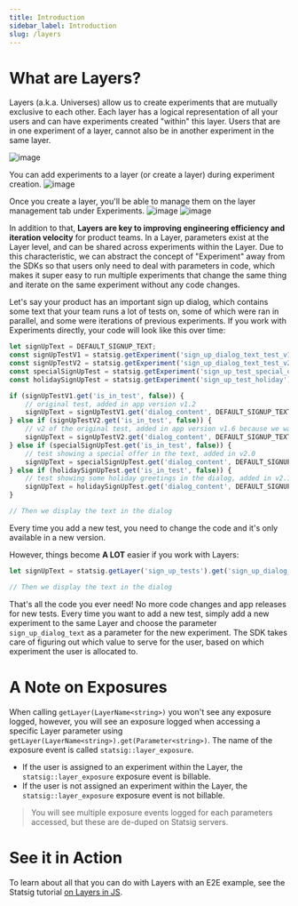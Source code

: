 ```yaml
---
title: Introduction
sidebar_label: Introduction
slug: /layers
---
```


# What are Layers?
Layers (a.k.a. Universes) allow us to create experiments that are mutually exclusive to each other. Each layer has a logical representation of all your users and can have experiments created "within" this layer. Users that are in one experiment of a layer, cannot also be in another experiment in the same layer.

![image](https://user-images.githubusercontent.com/31516123/177894290-465521fa-ebef-4647-acb0-d976cf8e2a7d.png)

You can add experiments to a layer (or create a layer) during experiment creation.
![image](https://user-images.githubusercontent.com/31516123/177894600-a5921bdb-cec8-49d6-9b05-64f66fbf37a0.png)

Once you create a layer, you'll be able to manage them on the layer management tab under Experiments.
![image](https://user-images.githubusercontent.com/31516123/177894503-0118879e-790f-4368-978a-36a4fe90a427.png)
![image](https://user-images.githubusercontent.com/31516123/177894553-118c7de5-40b7-4e95-a4b3-d59b3b727347.png)


In addition to that, **Layers are key to improving engineering efficiency and iteration velocity** for product teams. In a Layer, parameters exist at the Layer level, and can be shared across experiments within the Layer. Due to this characteristic, we can abstract the concept of "Experiment" away from the SDKs so that users only need to deal with parameters in code, which makes it super easy to run multiple experiments that change the same thing and iterate on the same experiment without any code changes.

Let's say your product has an important sign up dialog, which contains some text that your team runs a lot of tests on, some of which were ran in parallel, and some were iterations of previous experiments. If you work with Experiments directly, your code will look like this over time:

```jsx
let signUpText = DEFAULT_SIGNUP_TEXT;
const signUpTestV1 = statsig.getExperiment('sign_up_dialog_text_test_v1');
const signUpTestV2 = statsig.getExperiment('sign_up_dialog_text_test_v2');
const specialSignUpTest = statsig.getExperiment('sign_up_test_special_offer');
const holidaySignUpTest = statsig.getExperiment('sign_up_test_holiday');

if (signUpTestV1.get('is_in_test', false)) {
    // original test, added in app version v1.2
    signUpText = signUpTestV1.get('dialog_content', DEFAULT_SIGNUP_TEXT);
} else if (signUpTestV2.get('is_in_test', false)) {
    // v2 of the original test, added in app version v1.6 because we wanted to test a new copy but don't want to stop v1
    signUpText = signUpTestV2.get('dialog_content', DEFAULT_SIGNUP_TEXT);
} else if (specialSignUpTest.get('is_in_test', false)) {
    // test showing a special offer in the text, added in v2.0
    signUpText = specialSignUpTest.get('dialog_content', DEFAULT_SIGNUP_TEXT);
} else if (holidaySignUpTest.get('is_in_test', false)) {
    // test showing some holiday greetings in the dialog, added in v2.1
    signUpText = holidaySignUpTest.get('dialog_content', DEFAULT_SIGNUP_TEXT);
}

// Then we display the text in the dialog
```

Every time you add a new test, you need to change the code and it's only available in a new version.


However, things become **A LOT** easier if you work with Layers:


```jsx
let signUpText = statsig.getLayer('sign_up_tests').get('sign_up_dialog_text', DEFAULT_SIGNUP_TEXT);

// Then we display the text in the dialog
```

That's all the code you ever need! No more code changes and app releases for new tests. Every time you want to add a new test, simply add a new experiment to the same Layer and choose the parameter `sign_up_dialog_text` as a parameter for the new experiment. The SDK takes care of figuring out which value to serve for the user, based on which experiment the user is allocated to.

# A Note on Exposures 
When calling `getLayer(LayerName<string>)` you won't see any exposure logged, however, you will see an exposure logged when accessing a specific Layer parameter using `getLayer(LayerName<string>).get(Parameter<string>)`. The name of the exposure event is called `statsig::layer_exposure`. 
* If the user is assigned to an experiment within the Layer, the `statsig::layer_exposure` exposure event is billable.
* If the user is not assigned an experiment within the Layer, the `statsig::layer_exposure` exposure event is not billable.
> You will see multiple exposure events logged for each parameters accessed, but these are de-duped on Statsig servers.

# See it in Action

To learn about all that you can do with Layers with an E2E example, see the Statsig tutorial [on Layers in JS](/layers/js-tutorial).

